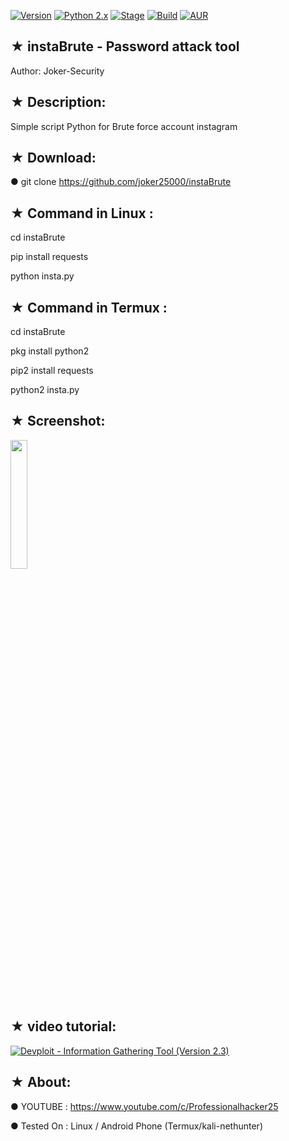 [![Version](https://img.shields.io/badge/instaBrute-brightgreen.svg?maxAge=259200)]()
[![Python 2.x](https://img.shields.io/badge/python-2.x-blue.svg)]()
[![Stage](https://img.shields.io/badge/Release-Stable-brightgreen.svg)]()
[![Build](https://img.shields.io/badge/Supported_OS-Ubuntu,Kali,Mint,Parrot-blue,Windows,Android.svg)]()
[![AUR](https://img.shields.io/aur/license/yaourt.svg)]()
## ★ instaBrute - Password attack tool

   Author: Joker-Security 

## ★ Description:

Simple script Python for Brute force account instagram

## ★ Download:

● git clone https://github.com/joker25000/instaBrute

## ★ Command in Linux :

cd instaBrute

pip install requests

python insta.py

## ★ Command in Termux :

cd instaBrute

pkg install python2 

pip2 install requests

python2 insta.py
## ★ Screenshot:

<img src="https://i.imgur.com/zprcvuc.jpg" width="23%"></img> 


## ★ video tutorial:

[![ Devploit - Information Gathering Tool (Version 2.3) ](https://i.imgur.com/zprcvuc.jpg)]()

## ★ About:

● YOUTUBE : https://www.youtube.com/c/Professionalhacker25

● Tested On :  Linux / Android Phone (Termux/kali-nethunter)

